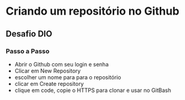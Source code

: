 # Criando um repositório no Github

## Desafio DIO  

### Passo a Passo

- Abrir o Github com seu login e senha
- Clicar em New Repository
- escolher um nome para para o repositório
- clicar em Create repository
- clique em code, copie o HTTPS para clonar e usar no GitBash

